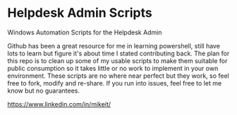 # Helpdesk Admin Scripts
Windows Automation Scripts for the Helpdesk Admin

Github has been a great resource for me in learning powershell, still have lots to learn but figure it's about time I stated contributing back. The plan for this repo is to clean up some of my usable scripts to make them suitable for public consumption so it takes little or no work to implement in your own environment.
These scripts are no where near perfect but they work, so feel free to fork, modify and re-share.
If you run into issues, feel free to let me know but no guarantees.

https://www.linkedin.com/in/mikeit/
